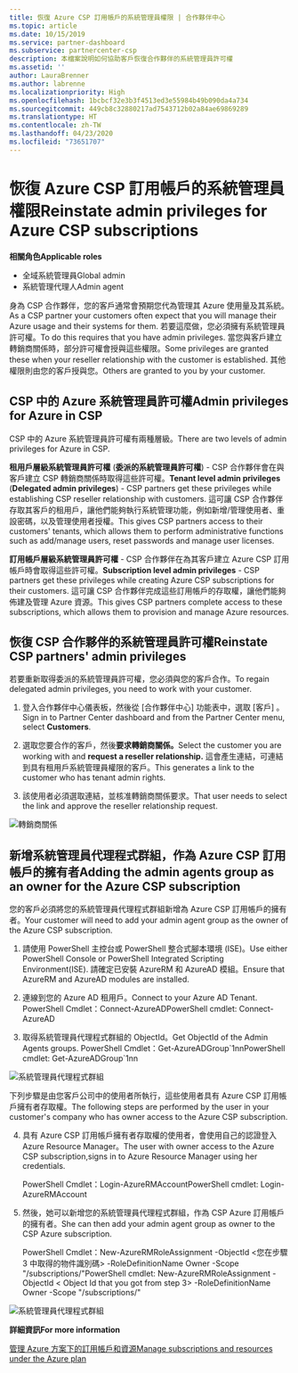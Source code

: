 ```yaml
---
title: 恢復 Azure CSP 訂用帳戶的系統管理員權限 | 合作夥伴中心
ms.topic: article
ms.date: 10/15/2019
ms.service: partner-dashboard
ms.subservice: partnercenter-csp
description: 本檔案說明如何協助客戶恢復合作夥伴的系統管理員許可權
ms.assetid: ''
author: LauraBrenner
ms.author: labrenne
ms.localizationpriority: High
ms.openlocfilehash: 1bcbcf32e3b3f4513ed3e55984b49b090da4a734
ms.sourcegitcommit: 449cb8c32880217ad7543712b02a84ae69869289
ms.translationtype: HT
ms.contentlocale: zh-TW
ms.lasthandoff: 04/23/2020
ms.locfileid: "73651707"
---
```

# <a name="reinstate-admin-privileges-for-azure-csp-subscriptions"></a><span data-ttu-id="b60d4-103">恢復 Azure CSP 訂用帳戶的系統管理員權限</span><span class="sxs-lookup"><span data-stu-id="b60d4-103">Reinstate admin privileges for Azure CSP subscriptions</span></span>  

<span data-ttu-id="b60d4-104">**相關角色**</span><span class="sxs-lookup"><span data-stu-id="b60d4-104">**Applicable roles**</span></span>

- <span data-ttu-id="b60d4-105">全域系統管理員</span><span class="sxs-lookup"><span data-stu-id="b60d4-105">Global admin</span></span>
- <span data-ttu-id="b60d4-106">系統管理代理人</span><span class="sxs-lookup"><span data-stu-id="b60d4-106">Admin agent</span></span>

<span data-ttu-id="b60d4-107">身為 CSP 合作夥伴，您的客戶通常會預期您代為管理其 Azure 使用量及其系統。</span><span class="sxs-lookup"><span data-stu-id="b60d4-107">As a CSP partner your customers often expect that you will manage their Azure usage and their systems for them.</span></span> <span data-ttu-id="b60d4-108">若要這麼做，您必須擁有系統管理員許可權。</span><span class="sxs-lookup"><span data-stu-id="b60d4-108">To do this requires that you have admin privileges.</span></span> <span data-ttu-id="b60d4-109">當您與客戶建立轉銷商關係時，部分許可權會授與這些權限。</span><span class="sxs-lookup"><span data-stu-id="b60d4-109">Some privileges are granted these when your reseller relationship with the customer is established.</span></span> <span data-ttu-id="b60d4-110">其他權限則由您的客戶授與您。</span><span class="sxs-lookup"><span data-stu-id="b60d4-110">Others are granted to you by your customer.</span></span>

## <a name="admin-privileges-for-azure-in-csp"></a><span data-ttu-id="b60d4-111">CSP 中的 Azure 系統管理員許可權</span><span class="sxs-lookup"><span data-stu-id="b60d4-111">Admin privileges for Azure in CSP</span></span> 

<span data-ttu-id="b60d4-112">CSP 中的 Azure 系統管理員許可權有兩種層級。</span><span class="sxs-lookup"><span data-stu-id="b60d4-112">There are two levels of admin privileges for Azure in CSP.</span></span> 

<span data-ttu-id="b60d4-113">**租用戶層級系統管理員許可權** (**委派的系統管理員許可權**) - CSP 合作夥伴會在與客戶建立 CSP 轉銷商關係時取得這些許可權。</span><span class="sxs-lookup"><span data-stu-id="b60d4-113">**Tenant level admin privileges** (**Delegated admin privileges**) -  CSP partners get these privileges while establishing CSP reseller relationship with customers.</span></span> <span data-ttu-id="b60d4-114">這可讓 CSP 合作夥伴存取其客戶的租用戶，讓他們能夠執行系統管理功能，例如新增/管理使用者、重設密碼，以及管理使用者授權。</span><span class="sxs-lookup"><span data-stu-id="b60d4-114">This gives CSP partners access to their customers' tenants, which allows them to perform administrative functions such as add/manage users, reset passwords and manage user licenses.</span></span> 

<span data-ttu-id="b60d4-115">**訂用帳戶層級系統管理員許可權** - CSP 合作夥伴在為其客戶建立 Azure CSP 訂用帳戶時會取得這些許可權。</span><span class="sxs-lookup"><span data-stu-id="b60d4-115">**Subscription level admin privileges** - CSP partners get these privileges while creating Azure CSP subscriptions for their customers.</span></span> <span data-ttu-id="b60d4-116">這可讓 CSP 合作夥伴完成這些訂用帳戶的存取權，讓他們能夠佈建及管理 Azure 資源。</span><span class="sxs-lookup"><span data-stu-id="b60d4-116">This gives CSP partners complete access to these subscriptions, which allows them to provision and manage Azure resources.</span></span> 


## <a name="reinstate-csp-partners-admin-privileges"></a><span data-ttu-id="b60d4-117">恢復 CSP 合作夥伴的系統管理員許可權</span><span class="sxs-lookup"><span data-stu-id="b60d4-117">Reinstate CSP partners' admin privileges</span></span>

<span data-ttu-id="b60d4-118">若要重新取得委派的系統管理員許可權，您必須與您的客戶合作。</span><span class="sxs-lookup"><span data-stu-id="b60d4-118">To regain delegated admin privileges, you need to work with your customer.</span></span>
 
 1. <span data-ttu-id="b60d4-119">登入合作夥伴中心儀表板，然後從 [合作夥伴中心] 功能表中，選取 [客戶]  。</span><span class="sxs-lookup"><span data-stu-id="b60d4-119">Sign in to Partner Center dashboard and from the Partner Center menu, select **Customers**.</span></span>

 2. <span data-ttu-id="b60d4-120">選取您要合作的客戶，然後**要求轉銷商關係。**</span><span class="sxs-lookup"><span data-stu-id="b60d4-120">Select the customer you are working with and **request a reseller relationship.**</span></span> <span data-ttu-id="b60d4-121">這會產生連結，可連結到具有租用戶系統管理員權限的客戶。</span><span class="sxs-lookup"><span data-stu-id="b60d4-121">This generates a link to the customer who has tenant admin rights.</span></span>

 3. <span data-ttu-id="b60d4-122">該使用者必須選取連結，並核准轉銷商關係要求。</span><span class="sxs-lookup"><span data-stu-id="b60d4-122">That user needs to select the link and approve the reseller relationship request.</span></span>
 
![轉銷商關係](images/azure/revoke4.png)

## <a name="adding-the-admin-agents-group-as-an-owner-for-the-azure-csp-subscription"></a><span data-ttu-id="b60d4-124">新增系統管理員代理程式群組，作為 Azure CSP 訂用帳戶的擁有者</span><span class="sxs-lookup"><span data-stu-id="b60d4-124">Adding the admin agents group as an owner for the Azure CSP subscription</span></span>

 <span data-ttu-id="b60d4-125">您的客戶必須將您的系統管理員代理程式群組新增為 Azure CSP 訂用帳戶的擁有者。</span><span class="sxs-lookup"><span data-stu-id="b60d4-125">Your customer will need to add your admin agent group as the owner of the Azure CSP subscription.</span></span>

1. <span data-ttu-id="b60d4-126">請使用 PowerShell 主控台或 PowerShell 整合式腳本環境 (ISE)。</span><span class="sxs-lookup"><span data-stu-id="b60d4-126">Use either PowerShell Console or PowerShell Integrated Scripting Environment(ISE).</span></span> <span data-ttu-id="b60d4-127">請確定已安裝 AzureRM 和 AzureAD 模組。</span><span class="sxs-lookup"><span data-stu-id="b60d4-127">Ensure that AzureRM and AzureAD modules are installed.</span></span> 

2.  <span data-ttu-id="b60d4-128">連線到您的 Azure AD 租用戶。</span><span class="sxs-lookup"><span data-stu-id="b60d4-128">Connect to your Azure AD Tenant.</span></span>
<span data-ttu-id="b60d4-129">PowerShell Cmdlet：Connect-AzureAD</span><span class="sxs-lookup"><span data-stu-id="b60d4-129">PowerShell cmdlet: Connect-AzureAD</span></span>

3.  <span data-ttu-id="b60d4-130">取得系統管理員代理程式群組的 ObjectId。</span><span class="sxs-lookup"><span data-stu-id="b60d4-130">Get ObjectId of the Admin Agents groups.</span></span>
<span data-ttu-id="b60d4-131">PowerShell Cmdlet：Get-AzureADGroup\`1nn</span><span class="sxs-lookup"><span data-stu-id="b60d4-131">PowerShell cmdlet: Get-AzureADGroup\`1nn</span></span>

![系統管理員代理程式群組](images/azure/revoke5.png)

<span data-ttu-id="b60d4-133">下列步驟是由您客戶公司中的使用者所執行，這些使用者具有 Azure CSP 訂用帳戶擁有者存取權。</span><span class="sxs-lookup"><span data-stu-id="b60d4-133">The following steps are performed by the user in your customer's company who has owner access to the Azure CSP subscription.</span></span>

4. <span data-ttu-id="b60d4-134">具有 Azure CSP 訂用帳戶擁有者存取權的使用者，會使用自己的認證登入 Azure Resource Manager。</span><span class="sxs-lookup"><span data-stu-id="b60d4-134">The user with owner access to the Azure CSP subscription,signs in to Azure Resource Manager using her credentials.</span></span>

    <span data-ttu-id="b60d4-135">PowerShell Cmdlet：Login-AzureRMAccount</span><span class="sxs-lookup"><span data-stu-id="b60d4-135">PowerShell cmdlet: Login-AzureRMAccount</span></span>

5.  <span data-ttu-id="b60d4-136">然後，她可以新增您的系統管理員代理程式群組，作為 CSP Azure 訂用帳戶的擁有者。</span><span class="sxs-lookup"><span data-stu-id="b60d4-136">She can then add your admin agent group as owner to the CSP Azure subscription.</span></span>

    <span data-ttu-id="b60d4-137">PowerShell Cmdlet：New-AzureRMRoleAssignment -ObjectId <您在步驟 3 中取得的物件識別碼> -RoleDefinitionName Owner -Scope "/subscriptions/<SubscriptionId of CSP subscription>"</span><span class="sxs-lookup"><span data-stu-id="b60d4-137">PowerShell cmdlet: New-AzureRMRoleAssignment -ObjectId < Object Id that you got from step 3> -RoleDefinitionName Owner -Scope "/subscriptions/<SubscriptionId of CSP subscription>"</span></span>

![系統管理員代理程式群組](images/azure/revoke6.png)    

<span data-ttu-id="b60d4-139">**詳細資訊**</span><span class="sxs-lookup"><span data-stu-id="b60d4-139">**For more information**</span></span>

[<span data-ttu-id="b60d4-140">管理 Azure 方案下的訂用帳戶和資源</span><span class="sxs-lookup"><span data-stu-id="b60d4-140">Manage subscriptions and resources under the Azure plan</span></span>](azure-plan-manage.md)
